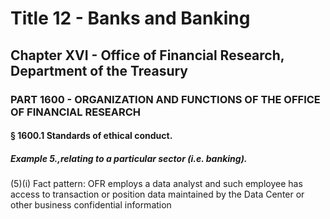 
# Title 12 - Banks and Banking
## Chapter XVI - Office of Financial Research, Department of the Treasury
### PART 1600 - ORGANIZATION AND FUNCTIONS OF THE OFFICE OF FINANCIAL RESEARCH
#### § 1600.1 Standards of ethical conduct.
##### Example 5.,relating to a particular sector (i.e. banking).

(5)(i) Fact pattern: OFR employs a data analyst and such employee has access to transaction or position data maintained by the Data Center or other business confidential information
